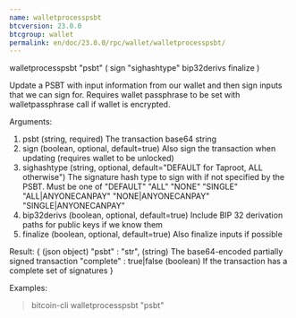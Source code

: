 ```yaml
---
name: walletprocesspsbt
btcversion: 23.0.0
btcgroup: wallet
permalink: en/doc/23.0.0/rpc/wallet/walletprocesspsbt/
---
```


walletprocesspsbt "psbt" ( sign "sighashtype" bip32derivs finalize )

Update a PSBT with input information from our wallet and then sign inputs
that we can sign for.
Requires wallet passphrase to be set with walletpassphrase call if wallet is encrypted.

Arguments:
1. psbt           (string, required) The transaction base64 string
2. sign           (boolean, optional, default=true) Also sign the transaction when updating (requires wallet to be unlocked)
3. sighashtype    (string, optional, default="DEFAULT for Taproot, ALL otherwise") The signature hash type to sign with if not specified by the PSBT. Must be one of
                  "DEFAULT"
                  "ALL"
                  "NONE"
                  "SINGLE"
                  "ALL|ANYONECANPAY"
                  "NONE|ANYONECANPAY"
                  "SINGLE|ANYONECANPAY"
4. bip32derivs    (boolean, optional, default=true) Include BIP 32 derivation paths for public keys if we know them
5. finalize       (boolean, optional, default=true) Also finalize inputs if possible

Result:
{                             (json object)
  "psbt" : "str",             (string) The base64-encoded partially signed transaction
  "complete" : true|false     (boolean) If the transaction has a complete set of signatures
}

Examples:
> bitcoin-cli walletprocesspsbt "psbt"


